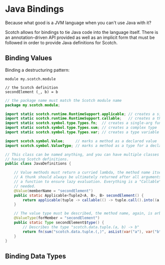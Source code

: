# Java Bindings

Because what good is a JVM language when you can't use Java with it?

Scotch allows for bindings to tie Java code into the language itself. There
is an annotation-driven API provided as well as an implicit form that must be
followed in order to provide Java definitions for Scotch.

## Binding Values

Binding a destructuring pattern:

```
module my.scotch.module

// the Scotch definition
secondElement (_, b) = b
```

```java
// the package name must match the Scotch module name
package my.scotch.module;

import static scotch.runtime.RuntimeSupport.applicable; // creates a single-arg function
import static scotch.runtime.RuntimeSupport.callable;   // creates a thunk
import static scotch.symbol.type.Types.fn;  // creates a single-arg function type
import static scotch.symbol.type.Types.sum; // creates a complex type
import static scotch.symbol.type.Types.var; // creates a type variable

import scotch.symbol.Value;     // marks a method as a declared value
import scotch.symbol.ValueType; // marks a method as a type for a declared value

// This class can be named anything, and you can have multiple classes in this package
// having Scotch definitions.
public class JavaDefinitions {

	// Value methods must return a curried lambda, the method name itself is arbitrary.
	// A thunk should always be ultimately returned after all arguments are applied to
	// a function to ensure lazy evaluation. Everything is a "Callable" until it's
	// needed.
	@Value(memberName = "secondElement")
	public static Applicable<Tuple2<A, B>, B> secondElement() {
		return applicable(tuple -> callable(() -> tuple.call().into((a, b) -> b)));
	}

	// The value type must be described, the method name, again, is arbitrary.
	@ValueType(forMember = "secondElement")
	public static Type secondElement$type() {
		// Describes the type "scotch.data.tuple.(a, b) -> b"
		return fn(sum("scotch.data.tuple.(,)", asList(var("a"), var("b"))), var("b"));
	}
}
```

## Binding Data Types
